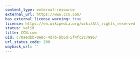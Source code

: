 ```yaml
---
content_type: external-resource
external_url: https://www.ccn.com/
has_external_license_warning: true
license: https://en.wikipedia.org/wiki/All_rights_reserved
status: valid
title: CCN.com
uid: c70aedbb-0e0c-4d7b-bb5d-5f4fc2c79967
url_status_code: 200
wayback_url: ''
---
```


